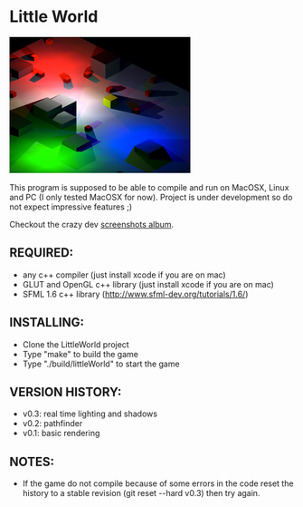 Little World
============

![LittleWorld Preview](https://github.com/xpac27/LittleWorld/raw/master/design/littleWorld_preview.png)

This program is supposed to be able to compile and run on MacOSX, Linux and PC (I only tested MacOSX for now).
Project is under development so do not expect impressive features ;)

Checkout the crazy dev [screenshots album](https://picasaweb.google.com/107724568994901745291/LittleWorld).


REQUIRED:
---------
* any c++ compiler (just install xcode if you are on mac)
* GLUT and OpenGL c++ library (just install xcode if you are on mac)
* SFML 1.6 c++ library (http://www.sfml-dev.org/tutorials/1.6/)


INSTALLING:
-----------
* Clone the LittleWorld project
* Type "make" to build the game
* Type "./build/littleWorld" to start the game


VERSION HISTORY:
----------------
* v0.3: real time lighting and shadows
* v0.2: pathfinder
* v0.1: basic rendering


NOTES:
------
* If the game do not compile because of some errors in the code reset the history to a stable revision (git reset --hard v0.3) then try again.

